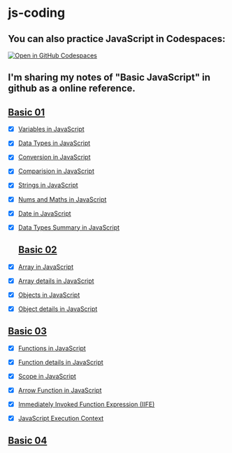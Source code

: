 # js-coding
## You can also practice JavaScript in Codespaces: 
[![Open in GitHub Codespaces](https://github.com/codespaces/badge.svg)](https://codespaces.new/whoami-anoint/js-coding)

 ## I'm sharing my notes of "Basic JavaScript" in github as a online reference. 
## <a href = "basic01">Basic 01</a>
- [X] <a href = "basic01/01_variables.js">Variables in JavaScript</a>
- [X] <a href = "basic01/02_datatypes.js">Data Types in JavaScript</a>
- [X] <a href = "basic01/03_conversion.js">Conversion in JavaScript</a>
- [X] <a href = "basic01/04_comparision.js">Comparision in JavaScript</a>
- [X] <a href = "basic01/05_strings.js">Strings in JavaScript</a>
- [X] <a href = "basic01/06_nums_and_maths.js">Nums and Maths in JavaScript</a>
- [X] <a href = "basic01/07_dateInJs.js">Date in JavaScript</a>
- [X] <a href = "basic01/datatypes_summary.js">Data Types Summary in JavaScript</a>


  ## <a href = "basic02">Basic 02</a>
- [X] <a href = "basic02/01_array.js">Array in JavaScript</a>
- [X] <a href = "basic02/02_array.js">Array details in JavaScript</a>
- [X] <a href = "basic02/03_objects.js">Objects in JavaScript</a>
- [X] <a href = "basic02/04_objects.js">Object details in JavaScript</a>


 ## <a href = "basic03">Basic 03</a>
 - [X] <a href = "basic03/01_functions.js">Functions in JavaScript</a>
- [X] <a href = "basic03/02_functions.js">Function details in JavaScript</a>
- [X] <a href = "basic03/03_scopes.js">Scope in JavaScript</a>
- [X] <a href = "basic03/04_arrow.js">Arrow Function in JavaScript</a>
- [X] <a href = "basic03/05_iife.js">Immediately Invoked Function Expression (IIFE)</a>
- [X] <a href = "basic03/06_js_execution_context.md">JavaScript Execution Context</a>

 
## <a href = "basic04">Basic 04</a>
